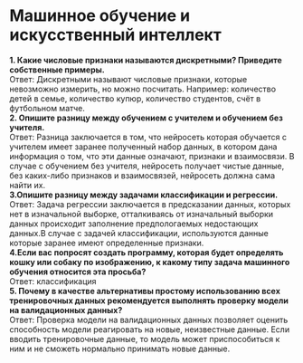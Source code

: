 # Машинное обучение и искусственный интеллект
**1. Какие числовые признаки называются дискретными? Приведите собственные примеры.**  
Ответ: Дискретными называют числовые признаки, которые невозможно измерить, но можно посчитать. Например: количество детей в семье, количество купюр, количество студентов, счёт в футбольном матче.  
**2. Опишите разницу между обучением с учителем и обучением без учителя.**  
Ответ: Разница заключается в том, что нейросеть которая обучается с учителем имеет заранее полученный набор данных, в котором дана информация о том, что эти данные означают, признаки и взаимосвязи. В случае с обучением без учителя, нейросеть получает чистые данные, без каких-либо признаков и взаимосвязей, нейросеть должна сама найти их.  
**3.Опишите разницу между задачами классификации и регрессии.**  
Ответ: Задача регрессии заключается в предсказании данных, которых нет в изначальной выборке, отталкиваясь от изначальный выборки данных происходит заполнение предпологаемых недостающих данных.В случае с задачей классификации, используются данные которые заранее имеют определенные признаки.  
**4.Если вас попросят создать программу, которая будет определять кошку или собаку по изображению, к какому типу задача машинного обучения относится эта просьба?**  
Ответ: классификация  
**5. Почему в качестве альтернативы простому использованию всех тренировочных данных рекомендуется выполнять проверку модели на валидационных данных?**  
Ответ: Проверка модели на валидационных данных позволяет оценить способность модели реагировать на новые, неизвестные данные. Если вводить тренировочные данные, то модель может приспособиться к ним и не сможеть нормально принимать новые данные.  
